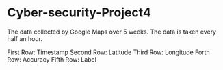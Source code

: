 # Cyber-security-Project4
The data collected by Google Maps over 5 weeks. The data is taken every half an hour.

First Row: Timestamp
Second Row: Latitude
Third Row: Longitude
Forth Row: Accuracy
Fifth Row: Label
